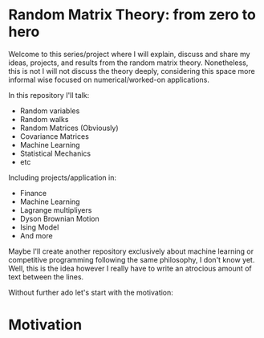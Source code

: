 # Random Matrix Theory: from zero to hero

Welcome to this series/project where I will explain, discuss and share my ideas, projects, and results from the random matrix theory. Nonetheless, this is not I will not discuss the theory deeply, considering this space more informal wise focused on numerical/worked-on applications.

In this repository I'll talk: 
+ Random variables
+ Random walks
+ Random Matrices (Obviously)
+ Covariance Matrices
+ Machine Learning
+ Statistical Mechanics
+ etc

Including projects/application in:
+ Finance
+ Machine Learning
+ Lagrange multipliyers
+ Dyson Brownian Motion
+ Ising Model
+ And more

Maybe I'll create another repository exclusively about machine learning or competitive programming following the same philosophy, I don't know yet. Well, this is the idea however I really have to write an atrocious amount of text between the lines.

Without further ado let's start with the motivation:

# Motivation



